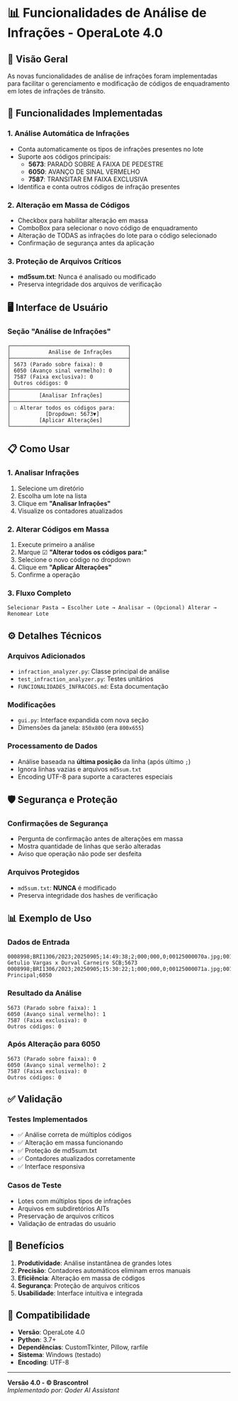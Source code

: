 # 📊 Funcionalidades de Análise de Infrações - OperaLote 4.0

## 🎯 **Visão Geral**

As novas funcionalidades de análise de infrações foram implementadas para facilitar o gerenciamento e modificação de códigos de enquadramento em lotes de infrações de trânsito.

## 🔧 **Funcionalidades Implementadas**

### 1. **Análise Automática de Infrações**
- Conta automaticamente os tipos de infrações presentes no lote
- Suporte aos códigos principais:
  - **5673**: PARADO SOBRE A FAIXA DE PEDESTRE
  - **6050**: AVANÇO DE SINAL VERMELHO  
  - **7587**: TRANSITAR EM FAIXA EXCLUSIVA
- Identifica e conta outros códigos de infração presentes

### 2. **Alteração em Massa de Códigos**
- Checkbox para habilitar alteração em massa
- ComboBox para selecionar o novo código de enquadramento
- Alteração de TODAS as infrações do lote para o código selecionado
- Confirmação de segurança antes da aplicação

### 3. **Proteção de Arquivos Críticos**
- **md5sum.txt**: Nunca é analisado ou modificado
- Preserva integridade dos arquivos de verificação

## 🖥️ **Interface de Usuário**

### **Seção "Análise de Infrações"**
```
┌─────────────────────────────────────┐
│            Análise de Infrações     │
├─────────────────────────────────────┤
│ 5673 (Parado sobre faixa): 0        │
│ 6050 (Avanço sinal vermelho): 0     │
│ 7587 (Faixa exclusiva): 0           │
│ Outros códigos: 0                   │
├─────────────────────────────────────┤
│         [Analisar Infrações]        │
├─────────────────────────────────────┤
│ ☐ Alterar todos os códigos para:    │
│           [Dropdown: 5673▼]         │
│         [Aplicar Alterações]        │
└─────────────────────────────────────┘
```

## 📋 **Como Usar**

### **1. Analisar Infrações**
1. Selecione um diretório
2. Escolha um lote na lista
3. Clique em **"Analisar Infrações"**
4. Visualize os contadores atualizados

### **2. Alterar Códigos em Massa**
1. Execute primeiro a análise
2. Marque ☑ **"Alterar todos os códigos para:"**
3. Selecione o novo código no dropdown
4. Clique em **"Aplicar Alterações"**
5. Confirme a operação

### **3. Fluxo Completo**
```
Selecionar Pasta → Escolher Lote → Analisar → (Opcional) Alterar → Renomear Lote
```

## ⚙️ **Detalhes Técnicos**

### **Arquivos Adicionados**
- `infraction_analyzer.py`: Classe principal de análise
- `test_infraction_analyzer.py`: Testes unitários
- `FUNCIONALIDADES_INFRACOES.md`: Esta documentação

### **Modificações**
- `gui.py`: Interface expandida com nova seção
- Dimensões da janela: `850x800` (era `800x655`)

### **Processamento de Dados**
- Análise baseada na **última posição** da linha (após último `;`)
- Ignora linhas vazias e arquivos `md5sum.txt`
- Encoding UTF-8 para suporte a caracteres especiais

## 🛡️ **Segurança e Proteção**

### **Confirmações de Segurança**
- Pergunta de confirmação antes de alterações em massa
- Mostra quantidade de linhas que serão alteradas
- Aviso que operação não pode ser desfeita

### **Arquivos Protegidos**
- `md5sum.txt`: **NUNCA** é modificado
- Preserva integridade dos hashes de verificação

## 📊 **Exemplo de Uso**

### **Dados de Entrada**
```
0008998;BRI1306/2023;20250905;14:49:38;2;000;000,0;00125000070a.jpg;00125000070b.jpg;001306;Av Getulio Vargas x Durval Carneiro SCB;5673
0008998;BRI1306/2023;20250905;15:30:22;1;000;000,0;00125000071a.jpg;00125000071b.jpg;001306;Rua Principal;6050
```

### **Resultado da Análise**
```
5673 (Parado sobre faixa): 1
6050 (Avanço sinal vermelho): 1
7587 (Faixa exclusiva): 0
Outros códigos: 0
```

### **Após Alteração para 6050**
```
5673 (Parado sobre faixa): 0
6050 (Avanço sinal vermelho): 2
7587 (Faixa exclusiva): 0
Outros códigos: 0
```

## ✅ **Validação**

### **Testes Implementados**
- ✅ Análise correta de múltiplos códigos
- ✅ Alteração em massa funcionando
- ✅ Proteção de md5sum.txt
- ✅ Contadores atualizados corretamente
- ✅ Interface responsiva

### **Casos de Teste**
- Lotes com múltiplos tipos de infrações
- Arquivos em subdiretórios AITs
- Preservação de arquivos críticos
- Validação de entradas do usuário

## 🚀 **Benefícios**

1. **Produtividade**: Análise instantânea de grandes lotes
2. **Precisão**: Contadores automáticos eliminam erros manuais
3. **Eficiência**: Alteração em massa de códigos
4. **Segurança**: Proteção de arquivos críticos
5. **Usabilidade**: Interface intuitiva e integrada

## 🔄 **Compatibilidade**

- **Versão**: OperaLote 4.0
- **Python**: 3.7+
- **Dependências**: CustomTkinter, Pillow, rarfile
- **Sistema**: Windows (testado)
- **Encoding**: UTF-8

---

**Versão 4.0 - © Brascontrol**  
*Implementado por: Qoder AI Assistant*